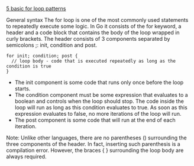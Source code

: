 [5 basic for loop patterns](https://yourbasic.org/golang/for-loop/)

General syntax
The for loop is one of the most commonly used statements to repeatedly execute some logic. In Go it consists of the for keyword, a header and a code block that contains the body of the loop wrapped in curly brackets. The header consists of 3 components separated by semicolons ;: init, condition and post.
```
for init; condition; post {
  // loop body - code that is executed repeatedly as long as the condition is true
}
```
- The init component is some code that runs only once before the loop starts.
- The condition component must be some expression that evaluates to a boolean and controls when the loop should stop. The code inside the loop will run as long as this condition evaluates to true. As  soon as this expression evaluates to false, no more iterations of the loop will run.
- The post component is some code that will run at the end of each iteration.

Note: Unlike other languages, there are no parentheses () surrounding the three components of the header. In fact, inserting such parenthesis is a compilation error. However, the braces { } surrounding the loop body are always required.